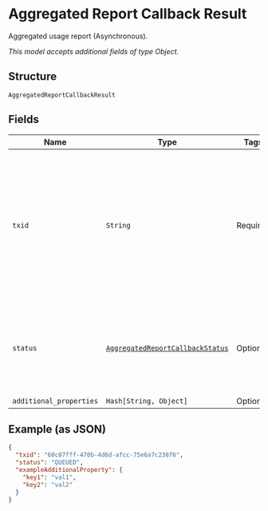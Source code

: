 
# Aggregated Report Callback Result

Aggregated usage report (Asynchronous).

*This model accepts additional fields of type Object.*

## Structure

`AggregatedReportCallbackResult`

## Fields

| Name | Type | Tags | Description |
|  --- | --- | --- | --- |
| `txid` | `String` | Required | A unique string that associates the request with the location report information that is sent in asynchronous callback message.ThingSpace will send a separate callback message for each device that was in the request. All of the callback messages will have the same txid. |
| `status` | [`AggregatedReportCallbackStatus`](../../doc/models/aggregated-report-callback-status.md) | Optional | QUEUED or COMPLETED. Requests for IoT devices with cacheMode=0 (cached) have status=COMPLETED; all other requests are QUEUED. |
| `additional_properties` | `Hash[String, Object]` | Optional | - |

## Example (as JSON)

```json
{
  "txid": "60c07fff-470b-4d6d-afcc-75e6a7c238f6",
  "status": "QUEUED",
  "exampleAdditionalProperty": {
    "key1": "val1",
    "key2": "val2"
  }
}
```

